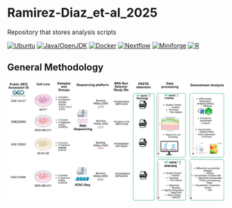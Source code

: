 # Ramirez-Diaz_et-al_2025
Repository that stores analysis scripts


[![Ubuntu](https://img.shields.io/badge/Ubuntu-%E2%89%A520.04-orange.svg)](https://releases.ubuntu.com/20.04/)
[![Java/OpenJDK](https://img.shields.io/badge/OpenJDK-%E2%89%A511.0.27-red.svg)](https://openjdk.org/)
[![Docker](https://img.shields.io/badge/Docker-%E2%89%A528.1.1-blue.svg)](https://www.docker.com/)
[![Nextflow](https://img.shields.io/badge/Nextflow-%E2%89%A524.04.4-green.svg)](https://www.nextflow.io/)
[![Miniforge](https://img.shields.io/badge/Miniforge-%E2%89%A524.7.1-green.svg)](https://github.com/conda-forge/miniforge)
[![R](https://img.shields.io/badge/R-%E2%89%A54.4.2-blue.svg)](https://cran.r-project.org/bin/windows/base/old/4.4.2/)


## General Methodology
![Methods](media/Bioinformatics_Methodology.png)
